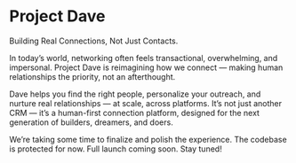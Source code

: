 # Project Dave

Building Real Connections, Not Just Contacts.

In today’s world, networking often feels transactional, overwhelming, and impersonal.
Project Dave is reimagining how we connect — making human relationships the priority, not an afterthought.

Dave helps you find the right people, personalize your outreach, and nurture real relationships — at scale, across platforms.
It’s not just another CRM — it’s a human-first connection platform, designed for the next generation of builders, dreamers, and doers.

We’re taking some time to finalize and polish the experience.
The codebase is protected for now. Full launch coming soon. Stay tuned!

